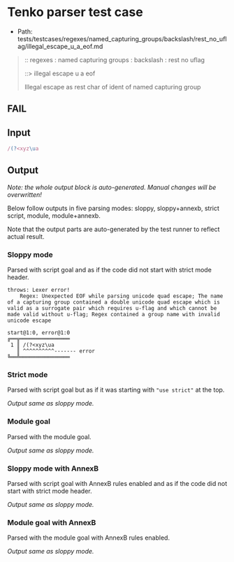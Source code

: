 # Tenko parser test case

- Path: tests/testcases/regexes/named_capturing_groups/backslash/rest_no_uflag/illegal_escape_u_a_eof.md

> :: regexes : named capturing groups : backslash : rest no uflag
>
> ::> illegal escape u a eof
>
> Illegal escape as rest char of ident of named capturing group

## FAIL

## Input

`````js
/(?<xyz\ua
`````

## Output

_Note: the whole output block is auto-generated. Manual changes will be overwritten!_

Below follow outputs in five parsing modes: sloppy, sloppy+annexb, strict script, module, module+annexb.

Note that the output parts are auto-generated by the test runner to reflect actual result.

### Sloppy mode

Parsed with script goal and as if the code did not start with strict mode header.

`````
throws: Lexer error!
    Regex: Unexpected EOF while parsing unicode quad escape; The name of a capturing group contained a double unicode quad escape which is valid as a surrogate pair which requires u-flag and which cannot be made valid without u-flag; Regex contained a group name with invalid unicode escape

start@1:0, error@1:0
╔══╦════════════════
 1 ║ /(?<xyz\ua
   ║ ^^^^^^^^^^------- error
╚══╩════════════════

`````

### Strict mode

Parsed with script goal but as if it was starting with `"use strict"` at the top.

_Output same as sloppy mode._

### Module goal

Parsed with the module goal.

_Output same as sloppy mode._

### Sloppy mode with AnnexB

Parsed with script goal with AnnexB rules enabled and as if the code did not start with strict mode header.

_Output same as sloppy mode._

### Module goal with AnnexB

Parsed with the module goal with AnnexB rules enabled.

_Output same as sloppy mode._
